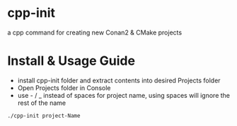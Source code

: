 # cpp-init
a cpp command for creating new Conan2 &amp; CMake projects

# Install & Usage Guide
- install cpp-init folder and extract contents into desired Projects folder
- Open Projects folder in Console
- use - / _ instead of spaces for project name, using spaces will ignore the rest of the name

``` bash
./cpp-init project-Name
```
